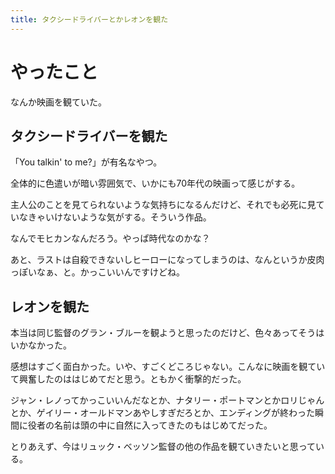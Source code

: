 ```yaml
---
title: タクシードライバーとかレオンを観た
---
```


# やったこと

なんか映画を観ていた。

## タクシードライバーを観た

「You talkin' to me?」が有名なやつ。

全体的に色遣いが暗い雰囲気で、いかにも70年代の映画って感じがする。

主人公のことを見てられないような気持ちになるんだけど、それでも必死に見ていなきゃいけないような気がする。そういう作品。

なんでモヒカンなんだろう。やっぱ時代なのかな？

あと、ラストは自殺できないしヒーローになってしまうのは、なんというか皮肉っぽいなぁ、と。かっこいいんですけどね。

## レオンを観た

本当は同じ監督のグラン・ブルーを観ようと思ったのだけど、色々あってそうはいかなかった。

感想はすごく面白かった。いや、すごくどころじゃない。こんなに映画を観ていて興奮したのははじめてだと思う。ともかく衝撃的だった。

ジャン・レノってかっこいいんだなとか、ナタリー・ポートマンとかロリじゃんとか、ゲイリー・オールドマンあやしすぎだろとか、エンディングが終わった瞬間に役者の名前は頭の中に自然に入ってきたのもはじめてだった。

とりあえず、今はリュック・ベッソン監督の他の作品を観ていきたいと思っている。
